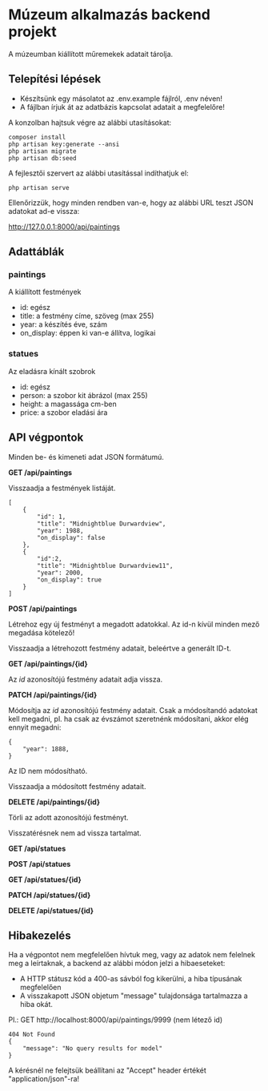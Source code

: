 # Múzeum alkalmazás backend projekt

A múzeumban kiállított műremekek adatait tárolja.

## Telepítési lépések

* Készítsünk egy másolatot az .env.example fájlról, .env néven!
* A fájlban írjuk át az adatbázis kapcsolat adatait a megfelelőre!

A konzolban hajtsuk végre az alábbi utasításokat:

    composer install
    php artisan key:generate --ansi
    php artisan migrate
    php artisan db:seed

A fejlesztői szervert az alábbi utasítással indíthatjuk el:

    php artisan serve

Ellenőrizzük, hogy minden rendben van-e, hogy az alábbi URL teszt JSON adatokat ad-e vissza:

http://127.0.0.1:8000/api/paintings

## Adattáblák

### paintings

A kiállított festmények

* id: egész
* title: a festmény címe, szöveg (max 255)
* year: a készítés éve, szám
* on_display: éppen ki van-e állítva, logikai

### statues

Az eladásra kínált szobrok

* id: egész
* person: a szobor kit ábrázol (max 255)
* height: a magassága cm-ben
* price: a szobor eladási ára

## API végpontok

Minden be- és kimeneti adat JSON formátumú.

**GET /api/paintings**

Visszaadja a festmények listáját.

    [
        {
            "id": 1,
            "title": "Midnightblue Durwardview",
            "year": 1988,
            "on_display": false
        },
        {
            "id":2,
            "title": "Midnightblue Durwardview11",
            "year": 2000,
            "on_display": true
        }
    ]

**POST /api/paintings**

Létrehoz egy új festményt a megadott adatokkal. Az id-n kívül minden mező megadása kötelező!

Visszaadja a létrehozott festmény adatait, beleértve a generált ID-t.

**GET /api/paintings/{id}**

Az *id* azonosítójú festmény adatait adja vissza.

**PATCH /api/paintings/{id}**

Módosítja az *id* azonosítójú festmény adatait. Csak a módosítandó adatokat kell megadni, pl. ha csak az évszámot szeretnénk módosítani, akkor elég ennyit megadni:

    {
        "year": 1888,
    }

Az ID nem módosítható.

Visszaadja a módosított festmény adatait.

**DELETE /api/paintings/{id}**

Törli az adott azonosítójú festményt.

Visszatérésnek nem ad vissza tartalmat.

**GET /api/statues**

**POST /api/statues**

**GET /api/statues/{id}**

**PATCH /api/statues/{id}**

**DELETE /api/statues/{id}**

## Hibakezelés

Ha a végpontot nem megfelelően hívtuk meg, vagy az adatok nem felelnek meg a leírtaknak, a backend az alábbi módon jelzi a hibaeseteket:

* A HTTP státusz kód a 400-as sávból fog kikerülni, a hiba típusának megfelelően
* A visszakapott JSON objetum "message" tulajdonsága tartalmazza a hiba okát.

Pl.: GET http://localhost:8000/api/paintings/9999 (nem létező id)

    404 Not Found
    {
        "message": "No query results for model"
    }

A kérésnél ne felejtsük beállítani az "Accept" header értékét "application/json"-ra!
